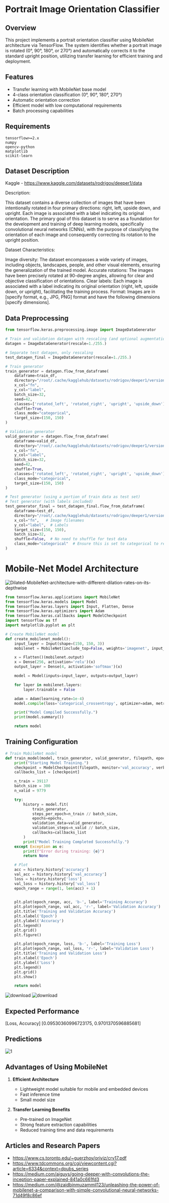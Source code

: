 # Portrait Image Orientation Classifier 

## Overview
This project implements a portrait orientation classifier using MobileNet architecture via TensorFlow. The system identifies whether a portrait image is rotated (0°, 90°, 180°, or 270°) and automatically corrects it to the standard upright position, utilizing transfer learning for efficient training and deployment.

## Features
- Transfer learning with MobileNet base model
- 4-class orientation classification (0°, 90°, 180°, 270°)
- Automatic orientation correction
- Efficient model with low computational requirements
- Batch processing capabilities

## Requirements
```
tensorflow>=2.x
numpy
opencv-python
matplotlib
scikit-learn
```

## Dataset Description

Kaggle - https://www.kaggle.com/datasets/rodrigov/deeper1/data

Description:

This dataset contains a diverse collection of images that have been intentionally rotated in four primary directions: right, left, upside down, and upright. Each image is associated with a label indicating its original orientation. The primary goal of this dataset is to serve as a foundation for the development and training of deep learning models, specifically convolutional neural networks (CNNs), with the purpose of classifying the orientation of each image and consequently correcting its rotation to the upright position.

Dataset Characteristics:

Image diversity: The dataset encompasses a wide variety of images, including objects, landscapes, people, and other visual elements, ensuring the generalization of the trained model.
Accurate rotations: The images have been precisely rotated at 90-degree angles, allowing for clear and objective classification of orientations.
Clear labels: Each image is associated with a label indicating its original orientation (right, left, upside down, or upright), facilitating the training process.
Format: Images are in [specify format, e.g., JPG, PNG] format and have the following dimensions [specify dimensions].


## Data Preprocessing
```python
from tensorflow.keras.preprocessing.image import ImageDataGenerator

# Train and validation datagen with rescaling (and optional augmentation for training if needed)
datagen = ImageDataGenerator(rescale=1./255.)

# Separate test datagen, only rescaling
test_datagen_final = ImageDataGenerator(rescale=1./255.)

# Train generator
train_generator = datagen.flow_from_dataframe(
    dataframe=train_df,
    directory="/root/.cache/kagglehub/datasets/rodrigov/deeper1/versions/1/train_rotfaces/train",
    x_col="fn",
    y_col="label",
    batch_size=32,
    seed=42,
    classes=['rotated_left', 'rotated_right', 'upright', 'upside_down'],
    shuffle=True,
    class_mode="categorical",
    target_size=(150, 150)
)

# Validation generator
valid_generator = datagen.flow_from_dataframe(
    dataframe=valid_df,
    directory="/root/.cache/kagglehub/datasets/rodrigov/deeper1/versions/1/train_rotfaces/train",
    x_col="fn",
    y_col="label",
    batch_size=32,
    seed=42,
    shuffle=True,
    classes=['rotated_left', 'rotated_right', 'upright', 'upside_down'],
    class_mode="categorical",
    target_size=(150, 150)
)

# Test generator (using a portion of train data as test set)
# Test generator (with labels included)
test_generator_final = test_datagen_final.flow_from_dataframe(
    dataframe=test_df,
    directory="/root/.cache/kagglehub/datasets/rodrigov/deeper1/versions/1/train_rotfaces/train",  # Same directory as train
    x_col="fn",   # Image filenames
    y_col="label",  # Labels
    target_size=(150, 150),
    batch_size=32,
    shuffle=False,  # No need to shuffle for test data
    class_mode="categorical"  # Ensure this is set to categorical to return labels
)
```


# Mobile-Net Model Architecture

![Dilated-MobileNet-architecture-with-different-dilation-rates-on-its-depthwise](https://github.com/user-attachments/assets/11caf561-49c9-43a3-82db-fb30bc7c7c60)

```python
from tensorflow.keras.applications import MobileNet
from tensorflow.keras.models import Model
from tensorflow.keras.layers import Input, Flatten, Dense
from tensorflow.keras.optimizers import Adam
from tensorflow.keras.callbacks import ModelCheckpoint
import tensorflow as tf
import matplotlib.pyplot as plt

# Create MobileNet model
def create_mobilenet_model():
    input_layer = Input(shape=(150, 150, 3))
    mobilenet = MobileNet(include_top=False, weights='imagenet', input_tensor=input_layer)

    x = Flatten()(mobilenet.output)
    x = Dense(256, activation='relu')(x)
    output_layer = Dense(4, activation='softmax')(x)

    model = Model(inputs=input_layer, outputs=output_layer)

    for layer in mobilenet.layers:
        layer.trainable = False

    adam = Adam(learning_rate=1e-4)
    model.compile(loss='categorical_crossentropy', optimizer=adam, metrics=['accuracy'])

    print("Model Compiled Successfully.")
    print(model.summary())

    return model
```

## Training Configuration

```python
# Train MobileNet model
def train_model(model, train_generator, valid_generator, filepath, epochs=10, batch_size=300):
    print("Starting Model Training.")
    checkpoint = ModelCheckpoint(filepath, monitor='val_accuracy', verbose=1, save_best_only=True, mode='max')
    callbacks_list = [checkpoint]

    n_train = 39117
    batch_size = 300
    n_valid = 9779

    try:
        history = model.fit(
            train_generator,
            steps_per_epoch=n_train // batch_size,
            epochs=epochs,
            validation_data=valid_generator,
            validation_steps=n_valid // batch_size,
            callbacks=callbacks_list
        )
        print("Model Training Completed Successfully.")
    except Exception as e:
        print(f"Error during training: {e}")
        return None

    # Plot
    acc = history.history['accuracy']
    val_acc = history.history['val_accuracy']
    loss = history.history['loss']
    val_loss = history.history['val_loss']
    epoch_range = range(1, len(acc) + 1)

   
    plt.plot(epoch_range, acc, 'b-', label='Training Accuracy')  
    plt.plot(epoch_range, val_acc, 'r-', label='Validation Accuracy')  
    plt.title('Training and Validation Accuracy')
    plt.xlabel('Epoch')
    plt.ylabel('Accuracy')
    plt.legend()
    plt.grid()
    plt.figure()

    plt.plot(epoch_range, loss, 'b-', label='Training Loss')  
    plt.plot(epoch_range, val_loss, 'r-', label='Validation Loss')  
    plt.title('Training and Validation Loss')
    plt.xlabel('Epoch')
    plt.ylabel('Loss')
    plt.legend()
    plt.grid()
    plt.show()

    return model
```
![download](https://github.com/user-attachments/assets/78412413-0c11-4251-833d-3c823e249c83)
![download](https://github.com/user-attachments/assets/238361db-d190-46a8-bd14-bcbda0612fef)


## Expected Performance

[Loss, Accuracy]
[0.09530360996723175, 0.9701370596885681]

## Predictions

![1](https://github.com/user-attachments/assets/44acf762-f799-4b35-a93d-f756e37e0bca)

## Advantages of Using MobileNet
1. **Efficient Architecture**
   - Lightweight model suitable for mobile and embedded devices
   - Fast inference time
   - Small model size

2. **Transfer Learning Benefits**
   - Pre-trained on ImageNet
   - Strong feature extraction capabilities
   - Reduced training time and data requirements

## Articles and Research Papers
- https://www.cs.toronto.edu/~guerzhoy/oriviz/crv17.pdf
- https://www.tdcommons.org/cgi/viewcontent.cgi?article=6334&context=dpubs_series
- https://medium.com/aiguys/going-deeper-with-convolutions-the-inception-paper-explained-841a0c661fd3
- https://medium.com/@zaidbinmuzammil123/unleashing-the-power-of-mobilenet-a-comparison-with-simple-convolutional-neural-networks-71d49f8c86ef
